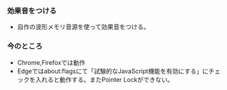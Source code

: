 ### 効果音をつける

* 自作の波形メモリ音源を使って効果音をつける。

### 今のところ

* Chrome,Firefoxでは動作
* Edgeではabout:flagsにて「試験的なJavaScript機能を有効にする」にチェックを入れると動作する。またPointer Lockができない。

